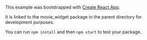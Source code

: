 This example was bootstrapped with [Create React App](https://github.com/facebook/create-react-app).

It is linked to the movie_widget package in the parent directory for development purposes.

You can run `npm install` and then `npm start` to test your package.

